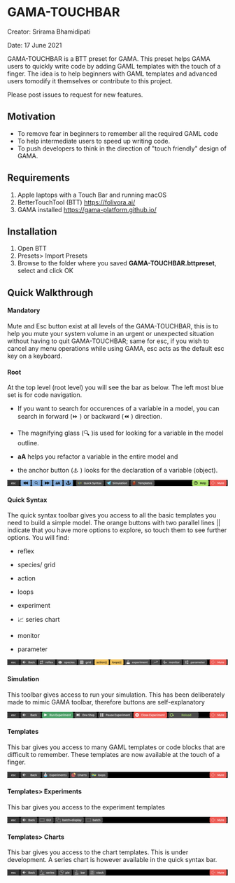 # GAMA-TOUCHBAR
Creator: Srirama Bhamidipati

Date: 17 June 2021









GAMA-TOUCHBAR is a BTT preset for GAMA. This preset helps GAMA users to quickly write code by adding GAML templates with the touch of a finger. The idea is to help beginners with GAML templates and advanced users tomodify it themselves or contribute  to this project. 



Please post issues to request for new features.



## Motivation 

- To remove fear in beginners to remember all the required GAML code
- To help intermediate users to speed up writing code.
- To push developers to think in the direction of "touch friendly" design of GAMA.





## Requirements

1. Apple laptops with a Touch Bar and running macOS 
2. BetterTouchTool (BTT) https://folivora.ai/ 
3. GAMA installed https://gama-platform.github.io/





## Installation 

1. Open BTT
2. Presets> Import Presets
3. Browse to the folder where you saved **GAMA-TOUCHBAR.bttpreset**, select and click OK



## Quick Walkthrough 



#### Mandatory

Mute and Esc button exist at all levels of the GAMA-TOUCHBAR, this is to help you mute your system volume in an urgent or unexpected situation without having to quit GAMA-TOUCHBAR; same for esc, if you wish to cancel any menu operations while using GAMA, esc acts as the default esc key on a keyboard. 



#### Root

At the top level (root level) you will see the bar as below. The left most blue set is for code navigation. 

- If you want to search for occurences of a variable in a model, you can search in forward (:fast_forward:  ) or backward (:rewind: ) direction. 

- The magnifying glass (:mag: )is used for looking for a variable in the model outline. 
- **aA** helps you refactor a variable in the entire model and 
- the anchor button (:anchor: ) looks for the declaration of a variable (object).

![root](root.png)



#### Quick Syntax

The quick syntax toolbar gives you access to all the basic templates you need to build a simple model. The orange buttons with two parallel lines || indicate that you have more options to explore, so touch them to see further options. You will find:

- reflex

- species/ grid 

- action

- loops

- experiment

- :chart_with_upwards_trend: series chart

- monitor

- parameter

  

![quick](quick.png)



#### Simulation 

This toolbar gives access to run your simulation. This has been deliberately made to mimic GAMA toolbar, therefore buttons are self-explanatory 

![simulation](simulation.png)



#### Templates

This bar gives you access to many GAML templates or code blocks that are difficult to remember. These templates are now available at the touch of a finger.

![templates](templates.png)



#### Templates> Experiments

This bar gives you access to the experiment templates

![experiments](experiments.png)



#### Templates> Charts 

This bar gives you access to the chart templates. This is under development. A series chart is however available in the quick syntax bar. 

![charts](charts.png)
